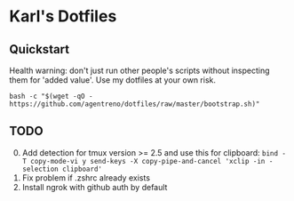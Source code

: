 # Karl's Dotfiles

## Quickstart

Health warning: don't just run other people's scripts without inspecting them 
for 'added value'. Use my dotfiles at your own risk.

`bash -c "$(wget -qO - https://github.com/agentreno/dotfiles/raw/master/bootstrap.sh)"`

## TODO
0. Add detection for tmux version >= 2.5 and use this for clipboard:
   `bind -T copy-mode-vi y send-keys -X copy-pipe-and-cancel 'xclip -in -selection clipboard'`
1. Fix problem if .zshrc already exists
2. Install ngrok with github auth by default

